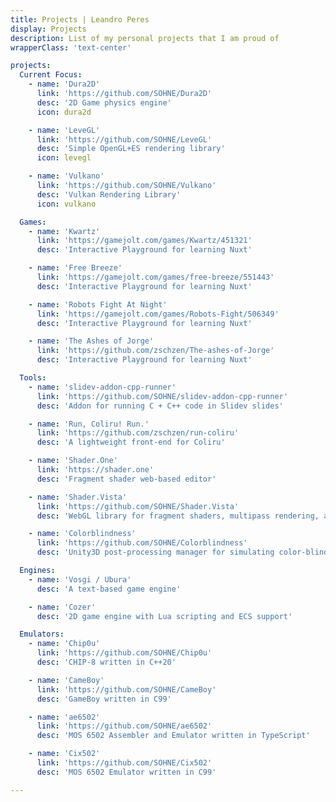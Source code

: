 ```yaml
---
title: Projects | Leandro Peres
display: Projects
description: List of my personal projects that I am proud of
wrapperClass: 'text-center'

projects:
  Current Focus:
    - name: 'Dura2D'
      link: 'https://github.com/SOHNE/Dura2D'
      desc: '2D Game physics engine'
      icon: dura2d

    - name: 'LeveGL'
      link: 'https://github.com/SOHNE/LeveGL'
      desc: 'Simple OpenGL+ES rendering library'
      icon: levegl

    - name: 'Vulkano'
      link: 'https://github.com/SOHNE/Vulkano'
      desc: 'Vulkan Rendering Library'
      icon: vulkano

  Games:
    - name: 'Kwartz'
      link: 'https://gamejolt.com/games/Kwartz/451321'
      desc: 'Interactive Playground for learning Nuxt'

    - name: 'Free Breeze'
      link: 'https://gamejolt.com/games/free-breeze/551443'
      desc: 'Interactive Playground for learning Nuxt'

    - name: 'Robots Fight At Night'
      link: 'https://gamejolt.com/games/Robots-Fight/506349'
      desc: 'Interactive Playground for learning Nuxt'

    - name: 'The Ashes of Jorge'
      link: 'https://github.com/zschzen/The-ashes-of-Jorge'
      desc: 'Interactive Playground for learning Nuxt'

  Tools:
    - name: 'slidev-addon-cpp-runner'
      link: 'https://github.com/SOHNE/slidev-addon-cpp-runner'
      desc: 'Addon for running C + C++ code in Slidev slides'

    - name: 'Run, Coliru! Run.'
      link: 'https://github.com/zschzen/run-coliru'
      desc: 'A lightweight front-end for Coliru'

    - name: 'Shader.One'
      link: 'https://shader.one'
      desc: 'Fragment shader web-based editor'

    - name: 'Shader.Vista'
      link: 'https://github.com/SOHNE/Shader.Vista'
      desc: 'WebGL library for fragment shaders, multipass rendering, and textures'

    - name: 'Colorblindness'
      link: 'https://github.com/SOHNE/Colorblindness'
      desc: 'Unity3D post‑processing manager for simulating color‑blind palettes'

  Engines:
    - name: 'Vosgi / Ubura'
      desc: 'A text-based game engine'

    - name: 'Cozer'
      desc: '2D game engine with Lua scripting and ECS support'

  Emulators:
    - name: 'Chip0u'
      link: 'https://github.com/SOHNE/Chip0u'
      desc: 'CHIP-8 written in C++20'

    - name: 'CameBoy'
      link: 'https://github.com/SOHNE/CameBoy'
      desc: 'GameBoy written in C99'

    - name: 'ae6502'
      link: 'https://github.com/SOHNE/ae6502'
      desc: 'MOS 6502 Assembler and Emulator written in TypeScript'

    - name: 'Cix502'
      link: 'https://github.com/SOHNE/Cix502'
      desc: 'MOS 6502 Emulator written in C99'

---
```


<!-- @layout-full-width -->
<ListProjects :projects="frontmatter.projects" />

